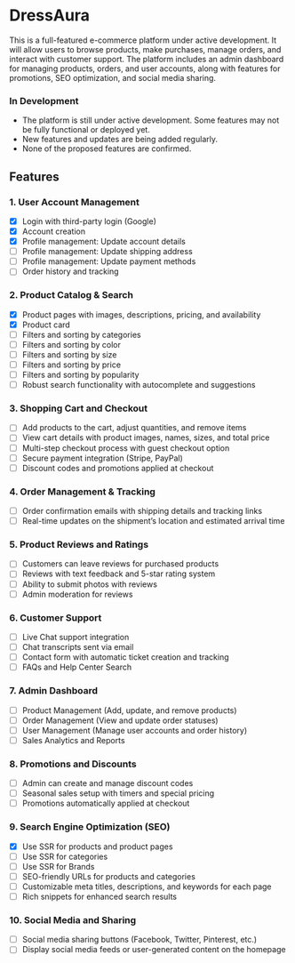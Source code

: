 # DressAura

This is a full-featured e-commerce platform under active development. It will allow users to browse products, make purchases, manage orders, and interact with customer support. The platform includes an admin dashboard for managing products, orders, and user accounts, along with features for promotions, SEO optimization, and social media sharing.

### **In Development**
- The platform is still under active development. Some features may not be fully functional or deployed yet.
- New features and updates are being added regularly.
- None of the proposed features are confirmed.

## Features

### 1. **User Account Management**
- [x] Login with third-party login (Google)
- [x] Account creation
- [x] Profile management: Update account details
- [ ] Profile management: Update shipping address
- [ ] Profile management: Update payment methods
- [ ] Order history and tracking

### 2. **Product Catalog & Search**
- [x] Product pages with images, descriptions, pricing, and availability
- [x] Product card
- [ ] Filters and sorting by categories
- [ ] Filters and sorting by color
- [ ] Filters and sorting by size
- [ ] Filters and sorting by price
- [ ] Filters and sorting by popularity
- [ ] Robust search functionality with autocomplete and suggestions

### 3. **Shopping Cart and Checkout**
- [ ] Add products to the cart, adjust quantities, and remove items
- [ ] View cart details with product images, names, sizes, and total price
- [ ] Multi-step checkout process with guest checkout option
- [ ] Secure payment integration (Stripe, PayPal)
- [ ] Discount codes and promotions applied at checkout

### 4. **Order Management & Tracking**
- [ ] Order confirmation emails with shipping details and tracking links
- [ ] Real-time updates on the shipment’s location and estimated arrival time

### 5. **Product Reviews and Ratings**
- [ ] Customers can leave reviews for purchased products
- [ ] Reviews with text feedback and 5-star rating system
- [ ] Ability to submit photos with reviews
- [ ] Admin moderation for reviews

### 6. **Customer Support**
- [ ] Live Chat support integration
- [ ] Chat transcripts sent via email
- [ ] Contact form with automatic ticket creation and tracking
- [ ] FAQs and Help Center Search

### 7. **Admin Dashboard**
- [ ] Product Management (Add, update, and remove products)
- [ ] Order Management (View and update order statuses)
- [ ] User Management (Manage user accounts and order history)
- [ ] Sales Analytics and Reports

### 8. **Promotions and Discounts**
- [ ] Admin can create and manage discount codes
- [ ] Seasonal sales setup with timers and special pricing
- [ ] Promotions automatically applied at checkout

### 9. **Search Engine Optimization (SEO)**
- [x] Use SSR for products and product pages
- [ ] Use SSR for categories
- [ ] Use SSR for Brands
- [ ] SEO-friendly URLs for products and categories
- [ ] Customizable meta titles, descriptions, and keywords for each page
- [ ] Rich snippets for enhanced search results

### 10. **Social Media and Sharing**
- [ ] Social media sharing buttons (Facebook, Twitter, Pinterest, etc.)
- [ ] Display social media feeds or user-generated content on the homepage
